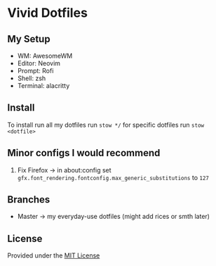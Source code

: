 # Vivid Dotfiles
## My Setup
* WM: AwesomeWM
* Editor: Neovim
* Prompt: Rofi
* Shell: zsh
* Terminal: alacritty


## Install
To install run all my dotfiles run `stow */` for specific dotfiles run `stow <dotfile>`


## Minor configs I would recommend
1. Fix Firefox
-> in about:config
set `gfx.font_rendering.fontconfig.max_generic_substitutions` to `127`


## Branches
 * Master -> my everyday-use dotfiles
 (might add rices or smth later)

## License
Provided under the [MIT License](./LICENSE)
